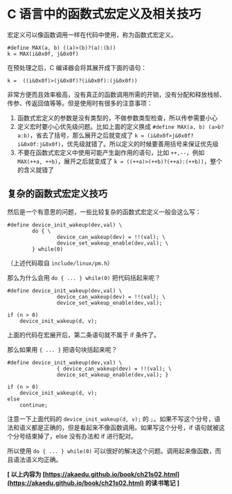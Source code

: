 # C 语言中的函数式宏定义及相关技巧

宏定义可以像函数调用一样在代码中使用，称为函数式宏定义。

    #define MAX(a, b) ((a)>(b)?(a):(b))
    k = MAX(i&0x0f, j&0x0f)

在预处理之后，C 编译器会将其展开成下面的语句：

    k =  ((i&0x0f)>(j&0x0f)?(i&0x0f):(j&0x0f))

非常方便而且效率极高，没有真正的函数调用所需的开销，没有分配和释放栈帧、传参、传返回值等等。但是使用时有很多的注意事项：

1. 函数式宏定义的参数是没有类型的，不做参数类型检查，所以传参需要小心
2. 定义宏时要小心优先级问题。比如上面的定义换成 `#define MAX(a, b) (a>b?a:b)`，省去了括号，那么展开之后就变成了 `k = (i&0x0f>j&0x0f?i&0x0f:j&0x0f)`，优先级就错了。所以定义的时候要善用括号来保证优先级
3. 不要在函数式宏定义中使用可能产生副作用的语句，比如 `++,--`，例如 `MAX(++a, ++b)`，展开之后就变成了 `k = ((++a)>(++b)?(++a):(++b))`，整个的含义就错了

## 复杂的函数式宏定义技巧

然后是一个有意思的问题，一些比较复杂的函数式宏定义一般会这么写：

    #define device_init_wakeup(dev,val) \
            do { \
                    device_can_wakeup(dev) = !!(val); \
                    device_set_wakeup_enable(dev,val); \
            } while(0)

（上述代码取自 `include/linux/pm.h`）

那么为什么会用 `do { ... } while(0)` 把代码括起来呢？

    #define device_init_wakeup(dev,val) \
                    device_can_wakeup(dev) = !!(val); \
                    device_set_wakeup_enable(dev,val);
    
    if (n > 0)
    	device_init_wakeup(d, v);
    	
上面的代码在宏展开后，第二条语句就不属于 if 条件了。

那么如果用 `{ ... }` 把语句块括起来呢？

    #define device_init_wakeup(dev,val) \
                    { device_can_wakeup(dev) = !!(val); \
                    device_set_wakeup_enable(dev,val); }
    
    if (n > 0)
    	device_init_wakeup(d, v);
    else
    	continue;
    	
注意一下上面代码的 `device_init_wakeup(d, v);` 的 `;`。如果不写这个分号，语法和语义都是正确的，但是看起来不像函数调用。如果写这个分号，if 语句就被这个分号结束掉了，else 没有办法和 if 进行配对。

所以使用 `do { ... } while(0)` 可以很好的解决这个问题。调用起来像函数，而且语法语义均正确。

**[ 以上内容为 [https://akaedu.github.io/book/ch21s02.html](https://akaedu.github.io/book/ch21s02.html) 的读书笔记 ]**


